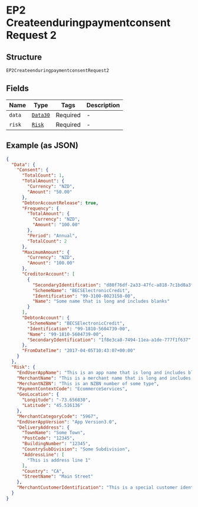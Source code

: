 
# EP2 Createenduringpaymentconsent Request 2

## Structure

`EP2CreateenduringpaymentconsentRequest2`

## Fields

| Name | Type | Tags | Description |
|  --- | --- | --- | --- |
| `data` | [`Data30`](../../doc/models/data-30.md) | Required | - |
| `risk` | [`Risk`](../../doc/models/risk.md) | Required | - |

## Example (as JSON)

```json
{
  "Data": {
    "Consent": {
      "TotalCount": 1,
      "TotalAmount": {
        "Currency": "NZD",
        "Amount": "50.00"
      },
      "DebtorAccountRelease": true,
      "Frequency": {
        "TotalAmount": {
          "Currency": "NZD",
          "Amount": "100.00"
        },
        "Period": "Annual",
        "TotalCount": 2
      },
      "MaximumAmount": {
        "Currency": "NZD",
        "Amount": "100.00"
      },
      "CreditorAccount": [
        {
          "SecondaryIdentification": "d88f76df-2a33-47fc-a818-7c1bd8a3fd",
          "SchemeName": "BECSElectronicCredit",
          "Identification": "99-3100-0023158-00",
          "Name": "Some name that is long and includes blanks"
        }
      ],
      "DebtorAccount": {
        "SchemeName": "BECSElectronicCredit",
        "Identification": "99-1810-5604739-00",
        "Name": "99-1810-5604739-00",
        "SecondaryIdentification": "1f8e3ca8-7494-11ea-a1de-777f1f637"
      },
      "FromDateTime": "2017-04-05T10:43:07+00:00"
    }
  },
  "Risk": {
    "EndUserAppName": "This is an app name that is long and includes blanks",
    "MerchantName": "This is a merchant name that is long and includes blanks",
    "MerchantNZBN": "This is an NZBN number of some type",
    "PaymentContextCode": "EcommerceServices",
    "GeoLocation": {
      "Longitude": "-73.656830",
      "Latitude": "45.516136"
    },
    "MerchantCategoryCode": "5967",
    "EndUserAppVersion": "App Version3.0",
    "DeliveryAddress": {
      "TownName": "Some Town",
      "PostCode": "12345",
      "BuildingNumber": "12345",
      "CountrySubDivision": "Some Subdivision",
      "AddressLine": [
        "This is address line 1"
      ],
      "Country": "CA",
      "StreetName": "Main Street"
    },
    "MerchantCustomerIdentification": "This is a special customer identifier that is long and includes blanks"
  }
}
```

